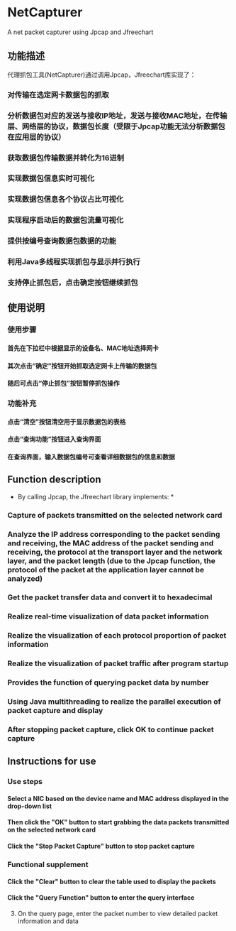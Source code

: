 # NetCapturer
A net packet capturer using Jpcap and Jfreechart

## 功能描述
代理抓包工具(NetCapturer)通过调用Jpcap，Jfreechart库实现了：
### 对传输在选定网卡数据包的抓取
### 分析数据包对应的发送与接收IP地址，发送与接收MAC地址，在传输层、网络层的协议，数据包长度（受限于Jpcap功能无法分析数据包在应用层的协议）
### 获取数据包传输数据并转化为16进制
### 实现数据包信息实时可视化
### 实现数据包信息各个协议占比可视化
### 实现程序启动后的数据包流量可视化
### 提供按编号查询数据包数据的功能
### 利用Java多线程实现抓包与显示并行执行
### 支持停止抓包后，点击确定按钮继续抓包
## 使用说明
### 使用步骤
#### 首先在下拉栏中根据显示的设备名、MAC地址选择网卡
#### 其次点击“确定”按钮开始抓取选定网卡上传输的数据包
#### 随后可点击“停止抓包”按钮暂停抓包操作
### 功能补充
#### 点击“清空”按钮清空用于显示数据包的表格
#### 点击“查询功能”按钮进入查询界面
#### 在查询界面，输入数据包编号可查看详细数据包的信息和数据


## Function description

* By calling Jpcap, the Jfreechart library implements: *

### Capture of packets transmitted on the selected network card

### Analyze the IP address corresponding to the packet sending and receiving, the MAC address of the packet sending and receiving, the protocol at the transport layer and the network layer, and the packet length (due to the Jpcap function, the protocol of the packet at the application layer cannot be analyzed)

### Get the packet transfer data and convert it to hexadecimal

### Realize real-time visualization of data packet information

### Realize the visualization of each protocol proportion of packet information

### Realize the visualization of packet traffic after program startup

### Provides the function of querying packet data by number

### Using Java multithreading to realize the parallel execution of packet capture and display

### After stopping packet capture, click OK to continue packet capture

## Instructions for use

### Use steps

#### Select a NIC based on the device name and MAC address displayed in the drop-down list

#### Then click the "OK" button to start grabbing the data packets transmitted on the selected network card

#### Click the "Stop Packet Capture" button to stop packet capture

### Functional supplement

#### Click the "Clear" button to clear the table used to display the packets

#### Click the "Query Function" button to enter the query interface

3. On the query page, enter the packet number to view detailed packet information and data

